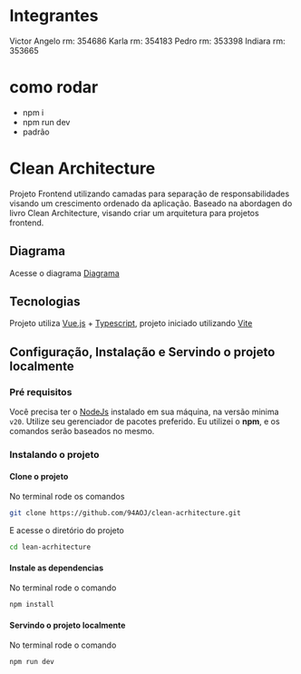# Integrantes
Victor Angelo rm: 354686
Karla rm: 354183
Pedro rm: 353398
Indiara rm: 353665

# como rodar
- npm i 
- npm run dev 
- padrão

# Clean Architecture
Projeto Frontend utilizando camadas para separação de responsabilidades visando um crescimento ordenado da aplicação.
Baseado na abordagen do livro Clean Architecture, visando criar um arquitetura para projetos frontend.

## Diagrama

Acesse o diagrama [Diagrama](./DIAGRAM.md)

## Tecnologias

Projeto utiliza [Vue.js](https://vuejs.org/) + [Typescript](https://www.typescriptlang.org/), projeto iniciado utilizando [Vite](https://vite.dev/)

## Configuração, Instalação e Servindo o projeto localmente

### Pré requisitos
Você precisa ter o [NodeJs](https://nodejs.org) instalado em sua máquina, na versão minima `v20`. Utilize seu gerenciador de pacotes preferido. 
Eu utilizei o **npm**, e os comandos serão baseados no mesmo.

### Instalando o projeto

#### Clone o projeto
No terminal rode os comandos

```bash 
git clone https://github.com/94AOJ/clean-acrhitecture.git
```
E acesse o diretório do projeto

```bash
cd lean-acrhitecture
```

#### Instale as dependencias
No terminal rode o comando

```bash
npm install
```

#### Servindo o projeto localmente
No terminal rode o comando

```bash
npm run dev
```
